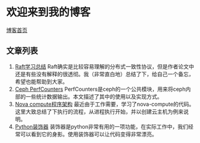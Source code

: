 # 欢迎来到我的博客 #


[博客首页](https://ridge-chen.github.io/)

## 文章列表 ##

1. [Raft学习总结](https://ridge-chen.github.io/raft/) Raft确实是比较容易理解的分布式一致性协议，但是作者论文中还是有些没有解释的很透彻。我（非常直白地）总结了下，给自己一个备忘，希望也能帮助到大家。
2. [Ceph PerfCounters](https://ridge-chen.github.io/ceph-perfcounters/) PerfCounters是ceph的一个公共模块，用来将ceph内部的一些统计数据输出。本文描述了其中的使用以及实现方式。
3. [Nova compute程序架构](https://ridge-chen.github.io/nova-compute/) 最近由于工作需要，学习了nova-compute的代码。这里大致总结了下执行的流程，从进程执行开始，并以创建云主机为例来说明。
4. [Python装饰器](https://ridge-chen.github.io/python-decorator/) 装饰器是python非常有用的一项功能，在实际工作中，我们经常可以看到它的身影。使用装饰器可以让代码变得非常漂亮。
